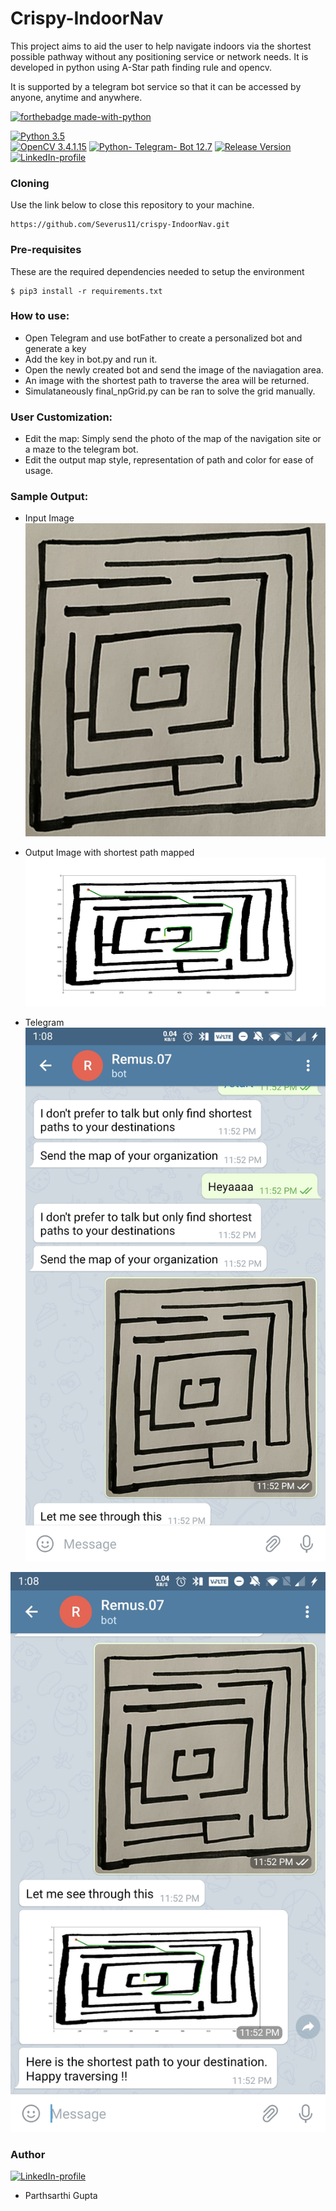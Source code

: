 # Crispy-IndoorNav
This project aims to aid the user to help navigate indoors via the shortest possible pathway without any positioning service or network needs.
It is developed in python using A-Star path finding rule and opencv.

It is supported by a telegram bot service so that it can be accessed by anyone, anytime and anywhere.

[![forthebadge made-with-python](http://ForTheBadge.com/images/badges/made-with-python.svg)](https://www.python.org/)

[![Python 3.5](https://img.shields.io/badge/python-3.5-teal.svg)](https://www.python.org/downloads/release/python-350/)  
[![OpenCV 3.4.1.15](https://img.shields.io/badge/OpenCV-version%203.4-orange.svg)](https://pypi.org/project/opencv-python/)
[![Python- Telegram- Bot 12.7](https://img.shields.io/badge/Telegram%20-version%2012.7-blue.svg)](https://pypi.org/project/python-telegram-bot/)
[![Release Version](https://img.shields.io/badge/Release%20-version%200.1.2-red.svg)](https://pypi.org/project/python-telegram-bot/)
 [![LinkedIn-profile](https://img.shields.io/badge/LinkedIn-Parthsarthi-blue.svg)](https://www.linkedin.com/in/parthsarthi-gupta-265b9816a)

### Cloning
Use the link below to close this repository to your machine.
```
https://github.com/Severus11/crispy-IndoorNav.git
```
### Pre-requisites 
These are the required dependencies needed to setup the environment
```
$ pip3 install -r requirements.txt
```
### How to use:
- Open Telegram and use botFather to create a personalized bot and generate a key
- Add the key in bot.py and run it.
- Open the newly created bot and send the image of the naviagation area.
- An image with the shortest path to traverse the area will be returned.
- Simulataneously final_npGrid.py can be ran to solve the grid manually.


### User Customization:
- Edit the map: Simply send the photo of the map of the navigation site or a maze to the telegram bot.
- Edit the output map style, representation of path and color for ease of usage.

### Sample Output:
- Input Image
![Input map](wassup.jpeg)

- Output Image with shortest path mapped
![Navigation](hero.png)

- Telegram
![Navigation t1](Screenshot_20200622-010852.jpg)

![Navigation t2](Screenshot_20200622-010856.jpg)

### Author
 [![LinkedIn-profile](https://img.shields.io/badge/LinkedIn-Parthsarthi-blue.svg)](https://www.linkedin.com/in/parthsarthi-gupta-265b9816a)

- Parthsarthi Gupta
